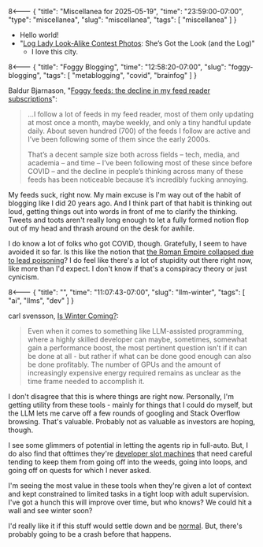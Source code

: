 8<--- { "title": "Miscellanea for 2025-05-19", "time": "23:59:00-07:00", "type": "miscellanea", "slug": "miscellanea", "tags": [ "miscellanea" ] }

- Hello world!
- "[Log Lady Look-Alike Contest Photos](https://www.portlandmercury.com/photo/2025/05/19/47791648/log-lady-look-alike-contest-photos-shes-got-the-look-and-the-log): She’s Got the Look (and the Log)" 
	- I love this city.

8<--- { "title": "Foggy Blogging", "time": "12:58:20-07:00", "slug": "foggy-blogging", "tags": [ "metablogging", "covid", "brainfog" ] }

Baldur Bjarnason, "[Foggy feeds: the decline in my feed reader subscriptions](https://www.baldurbjarnason.com/notes/2025/foggy-feeds/)":

> ...I follow a lot of feeds in my feed reader, most of them only updating at most once a month, maybe weekly, and only a tiny handful update daily. About seven hundred (700) of the feeds I follow are active and I’ve been following some of them since the early 2000s.
> 
> That’s a decent sample size both across fields – tech, media, and academia – and time – I’ve been following most of these since before COVID – and the decline in people’s thinking across many of these feeds has been noticeable because it’s incredibly fucking annoying.

My feeds suck, right now. My main excuse is I'm way out of the habit of blogging like I did 20 years ago. And I think part of that habit is thinking out loud, getting things out into words in front of me to clarify the thinking. Tweets and toots aren't really long enough to let a fully formed notion flop out of my head and thrash around on the desk for awhile.

I do know a lot of folks who got COVID, though. Gratefully, I seem to have avoided it so far. Is this like the notion that [the Roman Empire collapsed due to lead poisoning](https://arstechnica.com/science/2021/07/did-lead-poisoning-cause-downfall-of-roman-empire-the-jury-is-still-out/)? I do feel like there's a lot of stupidity out there right now, like more than I'd expect. I don't know if that's a conspiracy theory or just cynicism.

8<--- { "title": "", "time": "11:07:43-07:00", "slug": "llm-winter", "tags": [ "ai", "llms", "dev" ] }

carl svensson, [Is Winter Coming?](https://www.datagubbe.se/winter/):

> Even when it comes to something like LLM-assisted programming, where a highly skilled developer can maybe, sometimes, somewhat gain a performance boost, the most pertinent question isn't if it can be done at all - but rather if what can be done good enough can also be done profitably. The number of GPUs and the amount of increasingly expensive energy required remains as unclear as the time frame needed to accomplish it. 

I don't disagree that this is where things are right now. Personally, I'm getting utility from these tools - mainly for things that I could do myself, but the LLM lets me carve off a few rounds of googling and Stack Overflow browsing. That's valuable. Probably not as valuable as investors are hoping, though.

I see some glimmers of potential in letting the agents rip in full-auto. But, I do also find that ofttimes they're [developer slot machines](https://prototypr.io/note/vibe-coding-cursor-windsurf-slot-machine) that need careful tending to keep them from going off into the weeds, going into loops, and going off on quests for which I never asked.

I'm seeing the most value in these tools when they're given a lot of context and kept constrained to limited tasks in a tight loop with adult supervision. I've got a hunch this will improve over time, but who knows? We could hit a wall and see winter soon?

I'd really like it if this stuff would settle down and be [normal](https://www.fastly.com/blog/can-we-be-normal-about-ai-now-that-deepseek-happened). But, there's probably going to be a crash before that happens.
